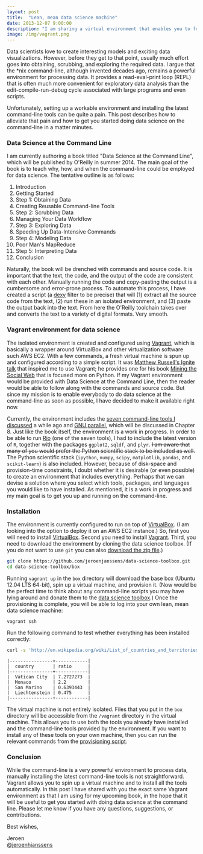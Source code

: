 ```yaml
---
layout: post
title:  "Lean, mean data science machine"
date: 2013-12-07 9:00:00
description: "I am sharing a virtual environment that enables you to follow along with all the commands and tools discussed in my upcoming book Data Science at the Command Line."
image: /img/vagrant.png
---
```


Data scientists love to create interesting models and exciting data visualizations. However, before they get to that point, usually much effort goes into obtaining, scrubbing, and exploring the required data. I argue that the \*nix command-line, although invented decades ago, remains a powerful environment for processing data. It provides a read-eval-print loop (REPL) that is often much more convenient for exploratory data analysis than the edit-compile-run-debug cycle associated with large programs and even scripts.

Unfortunately, setting up a workable environment and installing the latest command-line tools can be quite a pain. This post describes how to alleviate that pain and how to get you started doing data science on the command-line in a matter minutes.


### Data Science at the Command Line

I am currently authoring a book titled "Data Science at the Command Line", which will be published by O'Reilly in summer 2014.
The main goal of the book is to teach why, how, and when the command-line could be employed for data science. The tentative outline is as follows:

1. Introduction
2. Getting Started
3. Step 1: Obtaining Data
4. Creating Reusable Command-line Tools
5. Step 2: Scrubbing Data
6. Managing Your Data Workflow
7. Step 3: Exploring Data
8. Speeding Up Data-Intensive Commands
9. Step 4: Modeling Data
10. Poor Man's MapReduce
11. Step 5: Interpreting Data
12. Conclusion

Naturally, the book will be drenched with commands and source code. It is important that the text, the code, and the output of the code are consistent with each other. Manually running the code and copy-pasting the output is a cumbersome and error-prone process. 
To automate this process, I have created a script (a [dexy](http://www.dexy.it/) filter to be precise) that will (1) extract all the source code from the text, (2) run these in an isolated environment, and (3) paste the output back into the text. From here the O'Reilly toolchain takes over and converts the text to a variety of digital formats. Very smooth.

### Vagrant environment for data science

The isolated environment is created and configured using [Vagrant](http://www.vagrantup.com/), which is basically a wrapper around VirtualBox and other virtualization software such AWS EC2. With a few commands, a fresh virtual machine is spun up and configured according to a simple script. It was [Matthew Russell's Ignite talk](http://miningthesocialweb.com/2013/11/23/confessions-of-a-prolific-moonlighter-with-a-chronic-writing-disorder) that inspired me to use Vagrant; he provides one for his book [Mining the Social Web](http://miningthesocialweb.com) that is focused more on Python.
If my Vagrant environment would be provided with Data Science at the Command Line, then the reader would be able to follow along with the commands and source code. But since my mission is to enable everybody to do data science at the command-line as soon as possible, I have decided to make it available right now.

Currently, the environment includes the [seven command-line tools I discussed](http://jeroenjanssens.com/2013/09/19/seven-command-line-tools-for-data-science.html) a while ago and [GNU parallel](http://www.gnu.org/software/parallel/), which will be discussed in Chapter 8. Just like the book itself, the environment is a work in progress. In order to be able to run [Rio](https://github.com/jeroenjanssens/data-science-toolbox/blob/master/tools/Rio) (one of the seven tools), I had to include the latest version of `R`, together with the packages `ggplot2`, `sqldf`, and `plyr`. <del>I am aware that many of you would prefer the Python scientific stack to be included as well.</del> The Python scientific stack (`ipython`, `numpy`, `scipy`, `matplotlib`, `pandas`, and `scikit-learn`) is also included. However, because of disk-space and provision-time constraints, I doubt whether it is desirable (or even possible) to create an environment that includes everything. Perhaps that we can devise a solution where you select which tools, packages, and languages you would like to have installed. As mentioned, it is a work in progress and my main goal is to get you up and running on the command-line.


### Installation

The environment is currently configured to run on top of [VirtualBox](https://www.virtualbox.org). (I am looking into the option to deploy it on an AWS EC2 instance.)
So, first you will need to install [VirtualBox](https://www.virtualbox.org). 
Second you need to install [Vagrant](http://www.vagrantup.com/). 
Third, you need to download the environment by cloning the data science toolbox. (If you do not want to use `git` you can also [download the zip file](https://github.com/jeroenjanssens/data-science-toolbox/archive/master.zip).)

```bash
git clone https://github.com/jeroenjanssens/data-science-toolbox.git
cd data-science-toolbox/box
```

Running `vagrant up` in the `box` directory will download the base box (Ubuntu 12.04 LTS 64-bit), spin up a virtual machine, and provision it. (Now would be the perfect time to think about any command-line scripts you may have lying around and donate them to the [data science toolbox](http://datasciencetoolbox.org).) Once the provisioning is complete, you will be able to log into your own lean, mean data science machine: 

```
vagrant ssh
```

Run the following command to test whether everything has been installed correctly:

```bash
curl -s 'http://en.wikipedia.org/wiki/List_of_countries_and_territories_by_border/area_ratio' | scrape -be 'table.wikitable > tr:not(:first-child)' | xml2json | jq -c '.html.body.tr[] | {country: .td[1][], border: .td[2][], surface: .td[3][], ratio: .td[4][]}' | json2csv -p -k=country,ratio | Rio -se'sqldf("select * from df where ratio > 0.3 order by ratio desc")' | csvlook
```
```
|----------------+------------|
|  country       | ratio      |
|----------------+------------|
|  Vatican City  | 7.2727273  |
|  Monaco        | 2.2        |
|  San Marino    | 0.6393443  |
|  Liechtenstein | 0.475      |
|----------------+------------|
```

The virtual machine is not entirely isolated. Files that you put in the `box` directory will be accessible from the `/vagrant` directory in the virtual machine. This allows you to use both the tools you already have installed and the command-line tools provided by the environment. If you want to install any of these tools on your own machine, then you can run the relevant commands from the [provisioning script](https://github.com/jeroenjanssens/data-science-toolbox/blob/master/box/bootstrap.sh). 


### Conclusion

While the command-line is a very powerful environment to process data, manually installing the latest command-line tools is not straightforward. Vagrant allows you to spin up a virtual machine and to install all the tools automatically.
In this post I have shared with you the exact same Vagrant environment as that I am using for my upcoming book, in the hope that it will be useful to get you started with doing data science at the command line.
Please let me know if you have any questions, suggestions, or contributions.

Best wishes,

Jeroen <br>
[@jeroenhjanssens][twitter]

[twitter]: https://twitter.com/jeroenhjanssens/
